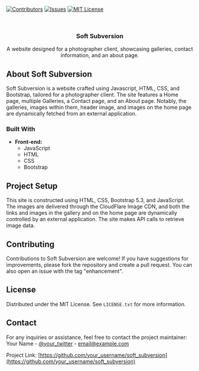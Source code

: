 <!-- PROJECT SHIELDS -->
[![Contributors][contributors-shield]][contributors-url]
[![Issues][issues-shield]][issues-url]
[![MIT License][license-shield]][license-url]

<!-- PROJECT LOGO -->
<br />
<div align="center">
  <h3 align="center">Soft Subversion</h3>

  <p align="center">
    A website designed for a photographer client, showcasing galleries, contact information, and an about page.
  </p>
</div>

<!-- ABOUT THE PROJECT -->
## About Soft Subversion

Soft Subversion is a website crafted using Javascript, HTML, CSS, and Bootstrap, tailored for a photographer client. The site features a Home page, multiple Galleries, a Contact page, and an About page. Notably, the galleries, images within them, header image, and images on the home page are dynamically fetched from an external application.

### Built With

* **Front-end:**
  - JavaScript
  - HTML
  - CSS
  - Bootstrap

<!-- PROJECT SETUP -->
## Project Setup

This site is constructed using HTML, CSS, Bootstrap 5.3, and JavaScript. The images are delivered through the CloudFlare Image CDN, and both the links and images in the gallery and on the home page are dynamically controlled by an external application. The site makes API calls to retrieve image data.

<!-- CONTRIBUTING -->
## Contributing

Contributions to Soft Subversion are welcome! If you have suggestions for improvements, please fork the repository and create a pull request. You can also open an issue with the tag "enhancement".

<!-- LICENSE -->
## License

Distributed under the MIT License. See `LICENSE.txt` for more information.

<!-- CONTACT -->
## Contact

For any inquiries or assistance, feel free to contact the project maintainer:
Your Name - [@your_twitter](https://twitter.com/your_username) - email@example.com

Project Link: [https://github.com/your_username/soft_subversion](https://github.com/your_username/soft_subversion)

<!-- MARKDOWN LINKS & IMAGES -->
<!-- https://www.markdownguide.org/basic-syntax/#reference-style-links -->
[contributors-shield]: https://img.shields.io/github/contributors/your_username/soft_subversion.svg?style=for-the-badge
[contributors-url]: https://github.com/your_username/soft_subversion/graphs/contributors
[issues-shield]: https://img.shields.io/github/issues/your_username/soft_subversion.svg?style=for-the-badge
[issues-url]: https://github.com/your_username/soft_subversion/issues
[license-shield]: https://img.shields.io/github/license/your_username/soft_subversion.svg?style=for-the-badge
[license-url]: https://github.com/your_username/soft_subversion/blob/master/LICENSE.txt
